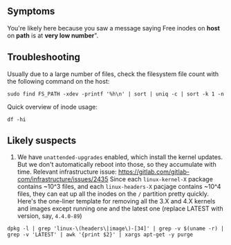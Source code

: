 ## Symptoms

You're likely here because you saw a message saying Free inodes on __host__ on __path__ is at __very low number__".

## Troubleshooting

Usually due to a large number of files, check the filesystem file count with the following command on the host:

```
sudo find FS_PATH -xdev -printf '%h\n' | sort | uniq -c | sort -k 1 -n
```

Quick overview of inode usage:

```
df -hi
```

## Likely suspects

1. We have `unattended-upgrades` enabled, which install the kernel updates.
   But we don't automatically reboot into those, so they accumulate with
   time. Relevant infrastructure issue: https://gitlab.com/gitlab-com/infrastructure/issues/2435
   Since each `linux-kernel-X` package contains ~10^3 files, and each
   `linux-headers-X` pacjage contains ~10^4 files, they can eat up all the
   inodes on the `/` partition pretty quickly. Here's the one-liner template
   for removing all the 3.X and 4.X kernels and images except running one and
   the latest one (replace LATEST with version, say, `4.4.0-89`)

```
dpkg -l | grep 'linux-\(headers\|image\)-[34]' | grep -v $(uname -r) | grep -v 'LATEST' | awk '{print $2}' | xargs apt-get -y purge
```
